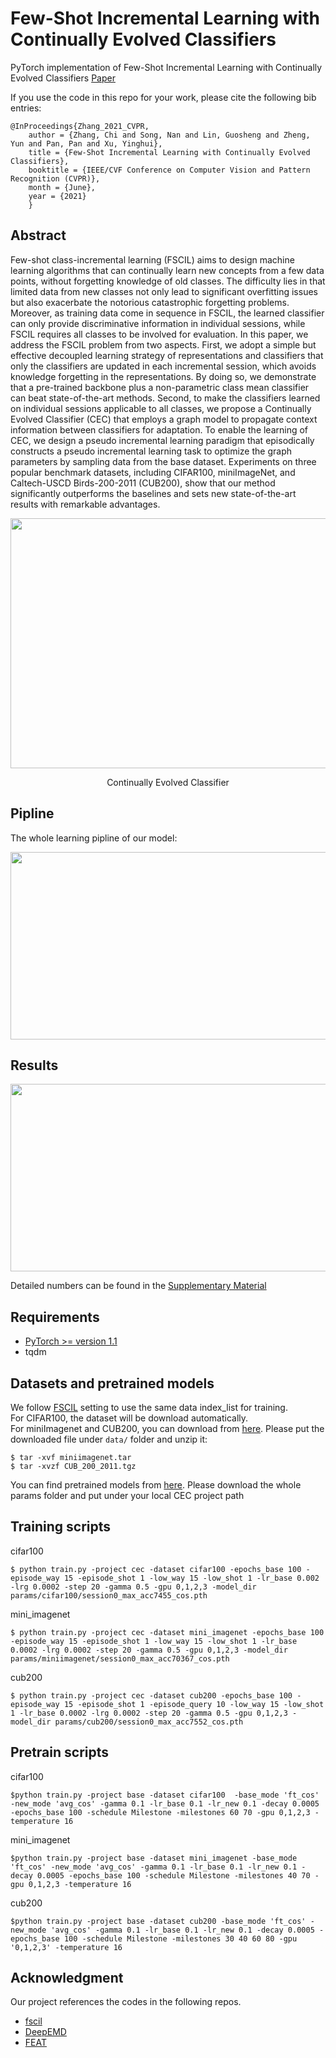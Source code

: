 # Few-Shot Incremental Learning with Continually Evolved Classifiers

PyTorch implementation of Few-Shot Incremental Learning with Continually Evolved Classifiers
[Paper](https://arxiv.org/abs/2104.03047)

If you use the code in this repo for your work, please cite the following bib entries:

    @InProceedings{Zhang_2021_CVPR,
        author = {Zhang, Chi and Song, Nan and Lin, Guosheng and Zheng, Yun and Pan, Pan and Xu, Yinghui},
        title = {Few-Shot Incremental Learning with Continually Evolved Classifiers},
        booktitle = {IEEE/CVF Conference on Computer Vision and Pattern Recognition (CVPR)},
        month = {June},
        year = {2021}
        }
## Abstract
Few-shot class-incremental learning (FSCIL) aims to design machine learning algorithms that can continually learn new concepts from a few data points, without forgetting knowledge of old classes. The difficulty lies in that limited data from new classes not only lead to significant overfitting issues but also exacerbate the notorious catastrophic forgetting problems. Moreover, as training data come in sequence in FSCIL, the learned classifier can only provide discriminative information in individual sessions, while FSCIL requires all classes to be involved for evaluation. In this paper, we address the FSCIL problem from two aspects. First, we adopt a simple but effective decoupled learning strategy of representations and classifiers that only the classifiers are updated in each incremental session, which avoids knowledge forgetting in the representations. By doing so, we demonstrate that a pre-trained backbone plus a non-parametric class mean classifier can beat state-of-the-art methods. Second, to make the classifiers learned on individual sessions applicable to all classes, we propose a Continually Evolved Classifier (CEC) that employs a graph model to propagate context information between classifiers for adaptation. To enable the learning of CEC, we design a pseudo incremental learning paradigm that episodically constructs a pseudo incremental learning task to optimize the graph parameters by sampling data from the base dataset. Experiments on three popular benchmark datasets, including CIFAR100, miniImageNet, and Caltech-USCD Birds-200-2011 (CUB200), show that our method significantly outperforms the baselines and sets new state-of-the-art results with remarkable advantages.

<img src='cecoverview.png' width='600' height='400'>

<p align="center">Continually Evolved Classifier</p>

## Pipline
The whole learning pipline of our model:

<img src='pipeline.png' width='2000' height='300'>

## Results
<img src='results.png' width='2000' height='300'>

Detailed numbers can be found in the [Supplementary Material](https://arxiv.org/pdf/2104.03047)

## Requirements
- [PyTorch >= version 1.1](https://pytorch.org)
- tqdm

## Datasets and pretrained models
We follow [FSCIL](https://github.com/xyutao/fscil) setting to use the same data index_list for training.  
For CIFAR100, the dataset will be download automatically.  
For miniImagenet and CUB200, you can download from [here](https://drive.google.com/drive/folders/11LxZCQj2FRCs0JTsf_dafvTHqFn2yGSN?usp=sharing). Please put the downloaded file under `data/` folder and unzip it:
    

    $ tar -xvf miniimagenet.tar 
    $ tar -xvzf CUB_200_2011.tgz

You can find pretrained models from [here](https://drive.google.com/drive/folders/1ZLQJYJ9IkXcVu7v525oCcJGE-zeJAGF_?usp=sharing). Please download the whole params folder and put under your local CEC project path

## Training scripts
cifar100

    $ python train.py -project cec -dataset cifar100 -epochs_base 100 -episode_way 15 -episode_shot 1 -low_way 15 -low_shot 1 -lr_base 0.002 -lrg 0.0002 -step 20 -gamma 0.5 -gpu 0,1,2,3 -model_dir params/cifar100/session0_max_acc7455_cos.pth

mini_imagenet

    $ python train.py -project cec -dataset mini_imagenet -epochs_base 100 -episode_way 15 -episode_shot 1 -low_way 15 -low_shot 1 -lr_base 0.0002 -lrg 0.0002 -step 20 -gamma 0.5 -gpu 0,1,2,3 -model_dir params/miniimagenet/session0_max_acc70367_cos.pth

cub200

    $ python train.py -project cec -dataset cub200 -epochs_base 100 -episode_way 15 -episode_shot 1 -episode_query 10 -low_way 15 -low_shot 1 -lr_base 0.0002 -lrg 0.0002 -step 20 -gamma 0.5 -gpu 0,1,2,3 -model_dir params/cub200/session0_max_acc7552_cos.pth

## Pretrain scripts
cifar100

    $python train.py -project base -dataset cifar100  -base_mode 'ft_cos' -new_mode 'avg_cos' -gamma 0.1 -lr_base 0.1 -lr_new 0.1 -decay 0.0005 -epochs_base 100 -schedule Milestone -milestones 60 70 -gpu 0,1,2,3 -temperature 16

mini_imagenet

    $python train.py -project base -dataset mini_imagenet -base_mode 'ft_cos' -new_mode 'avg_cos' -gamma 0.1 -lr_base 0.1 -lr_new 0.1 -decay 0.0005 -epochs_base 100 -schedule Milestone -milestones 40 70 -gpu 0,1,2,3 -temperature 16

cub200
    
    $python train.py -project base -dataset cub200 -base_mode 'ft_cos' -new_mode 'avg_cos' -gamma 0.1 -lr_base 0.1 -lr_new 0.1 -decay 0.0005 -epochs_base 100 -schedule Milestone -milestones 30 40 60 80 -gpu '0,1,2,3' -temperature 16
## Acknowledgment
Our project references the codes in the following repos.

- [fscil](https://github.com/xyutao/fscil)
- [DeepEMD](https://github.com/icoz69/DeepEMD)
- [FEAT](https://github.com/Sha-Lab/FEAT)
